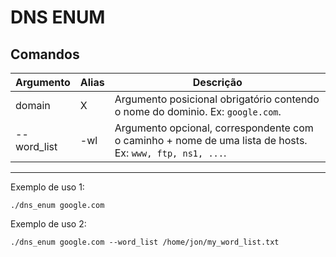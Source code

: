 # DNS ENUM

## Comandos

 Argumento | Alias | Descrição 
-----------|-------|------------
 domain    |   X   | Argumento posicional obrigatório contendo o nome do dominio. Ex: `google.com`.
 --word_list | -wl | Argumento opcional, correspondente com o caminho + nome de uma lista de hosts. Ex: `www, ftp, ns1, ...`.

_________________

Exemplo de uso 1:
    
    ./dns_enum google.com

Exemplo de uso 2:

    ./dns_enum google.com --word_list /home/jon/my_word_list.txt
